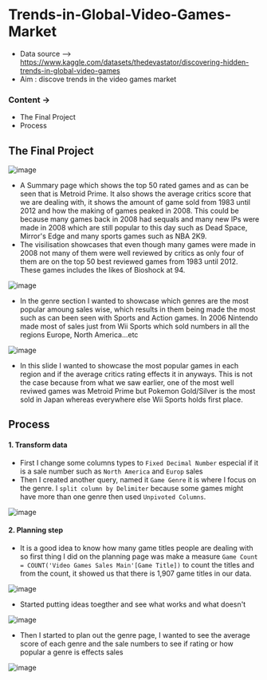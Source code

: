 # Trends-in-Global-Video-Games-Market

- Data source --> https://www.kaggle.com/datasets/thedevastator/discovering-hidden-trends-in-global-video-games
- Aim : discove trends in the video games market

### Content ->
- The Final Project
- Process

## The Final Project
![image](https://github.com/hj18/Trends-in-Global-Video-Games-Market/assets/71445208/4b852873-3828-4cdc-a253-a0d5ba5c515e)
- A Summary page which shows the top 50 rated games and as can be seen that is Metroid Prime. It also shows the average critics score that we are dealing with, it shows the amount of game sold from 1983 until 2012 and how the making of games peaked in 2008. This could be because many games back in 2008 had sequals and many new IPs were made in 2008 which are still popular to this day such as Dead Space, Mirror's Edge and many sports games such as NBA 2K9.
- The visilisation showcases that even though many games were made in 2008 not many of them were well reviewed by critics as only four of them are on the top 50 best reviewed games from 1983 until 2012. These games includes the likes of Bioshock at 94.

![image](https://github.com/hj18/Trends-in-Global-Video-Games-Market/assets/71445208/bb8dc12a-4e82-4036-a290-fae0ba4416b1)
- In the genre section I wanted to showcase which genres are the most popular amoung sales wise, which results in them being made the most such as can been seen with Sports and Action games. In 2006 Nintendo made most of sales just from Wii Sports which sold numbers in all the regions Europe, North America...etc

![image](https://github.com/hj18/Trends-in-Global-Video-Games-Market/assets/71445208/d73caf75-7145-48eb-a1d0-7fce4e0aa224)
- In this slide I wanted to showcase the most popular games in each region and if the average critics rating effects it in anyways. This is not the case because from what we saw earlier, one of the most well reviwed games was Metroid Prime but Pokemon Gold/Silver is the most sold in Japan whereas everywhere else Wii Sports holds first place.


## Process
#### 1. Transform data
- First I change some columns types to `Fixed Decimal Number` especial if it is a sale number such as `North America` and `Europ` sales
- Then I created another query, named it `Game Genre` it is where I focus on the genre. I `split column by Delimiter` because some games might have more than one genre then used `Unpivoted Columns`.

![image](https://github.com/hj18/Trends-in-Global-Video-Games-Market/assets/71445208/2bebcd12-0394-4903-8693-036791649d89)

#### 2. Planning step
- It is a good idea to know how many game titles people are dealing with so first thing I did on the planning page was make a measure `Game Count = COUNT('Video Games Sales Main'[Game Title])` to count the titles and from the count, it showed us that there is 1,907 game titles in our data.

![image](https://github.com/hj18/Trends-in-Global-Video-Games-Market/assets/71445208/019a8ac0-f35e-4f7f-ab58-9d59e04165c3)
- Started putting ideas toegther and see what works and what doesn't

![image](https://github.com/hj18/Trends-in-Global-Video-Games-Market/assets/71445208/d2b669ea-3017-42ba-8ac0-d176ab916443)

- Then I started to plan out the genre page, I wanted to see the average score of each genre and the sale numbers to see if rating or how popular a genre is effects sales

![image](https://github.com/hj18/Trends-in-Global-Video-Games-Market/assets/71445208/9faa1518-6ebb-4545-af1d-5c954cd06bd2)

